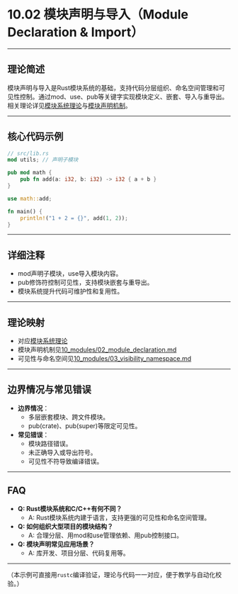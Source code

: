 # 10.02 模块声明与导入（Module Declaration & Import）

---

## 理论简述

模块声明与导入是Rust模块系统的基础，支持代码分层组织、命名空间管理和可见性控制。通过mod、use、pub等关键字实现模块定义、嵌套、导入与重导出。相关理论详见[模块系统理论](../../10_modules/01_module_system_theory.md)与[模块声明机制](../../10_modules/02_module_declaration.md)。

---

## 核心代码示例

```rust
// src/lib.rs
mod utils; // 声明子模块

pub mod math {
    pub fn add(a: i32, b: i32) -> i32 { a + b }
}

use math::add;

fn main() {
    println!("1 + 2 = {}", add(1, 2));
}
```

---

## 详细注释

- mod声明子模块，use导入模块内容。
- pub修饰符控制可见性，支持模块嵌套与重导出。
- 模块系统提升代码可维护性和复用性。

---

## 理论映射

- 对应[模块系统理论](../../10_modules/01_module_system_theory.md)
- 模块声明机制见[10_modules/02_module_declaration.md](../../10_modules/02_module_declaration.md)
- 可见性与命名空间见[10_modules/03_visibility_namespace.md](../../10_modules/03_visibility_namespace.md)

---

## 边界情况与常见错误

- **边界情况**：
  - 多层嵌套模块、跨文件模块。
  - pub(crate)、pub(super)等限定可见性。
- **常见错误**：
  - 模块路径错误。
  - 未正确导入或导出符号。
  - 可见性不符导致编译错误。

---

## FAQ

- **Q: Rust模块系统和C/C++有何不同？**
  - A: Rust模块系统内建于语言，支持更强的可见性和命名空间管理。
- **Q: 如何组织大型项目的模块结构？**
  - A: 合理分层、用mod和use管理依赖、用pub控制接口。
- **Q: 模块声明常见应用场景？**
  - A: 库开发、项目分层、代码复用等。

---

（本示例可直接用`rustc`编译验证，理论与代码一一对应，便于教学与自动化校验。） 